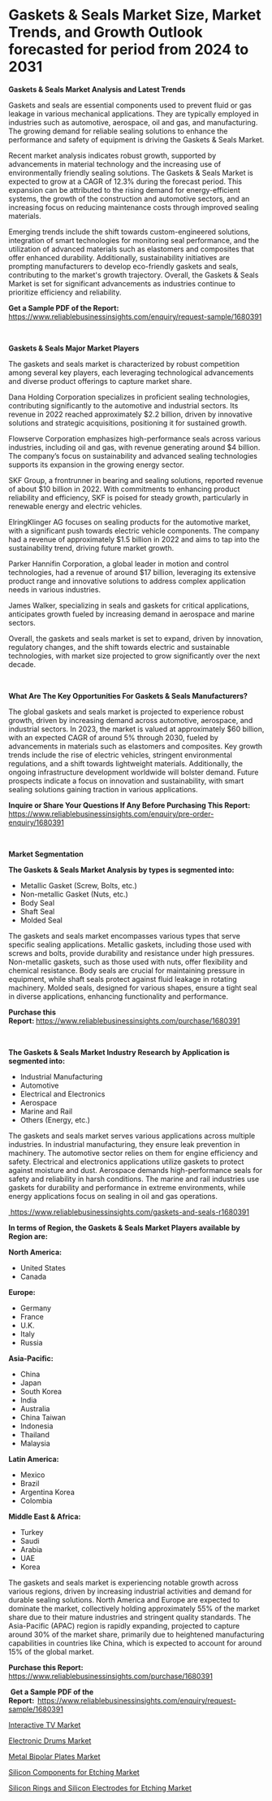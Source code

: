 <p><h1>Gaskets & Seals Market Size, Market Trends, and Growth Outlook forecasted for period from 2024 to 2031</h1></p><p><strong>Gaskets & Seals Market Analysis and Latest Trends</strong></p>
<p><p>Gaskets and seals are essential components used to prevent fluid or gas leakage in various mechanical applications. They are typically employed in industries such as automotive, aerospace, oil and gas, and manufacturing. The growing demand for reliable sealing solutions to enhance the performance and safety of equipment is driving the Gaskets & Seals Market.</p><p>Recent market analysis indicates robust growth, supported by advancements in material technology and the increasing use of environmentally friendly sealing solutions. The Gaskets & Seals Market is expected to grow at a CAGR of 12.3% during the forecast period. This expansion can be attributed to the rising demand for energy-efficient systems, the growth of the construction and automotive sectors, and an increasing focus on reducing maintenance costs through improved sealing materials.</p><p>Emerging trends include the shift towards custom-engineered solutions, integration of smart technologies for monitoring seal performance, and the utilization of advanced materials such as elastomers and composites that offer enhanced durability. Additionally, sustainability initiatives are prompting manufacturers to develop eco-friendly gaskets and seals, contributing to the market's growth trajectory. Overall, the Gaskets & Seals Market is set for significant advancements as industries continue to prioritize efficiency and reliability.</p></p>
<p><strong>Get a Sample PDF of the Report:&nbsp;</strong> <a href="https://www.reliablebusinessinsights.com/enquiry/request-sample/1680391?utm_campaign=75&utm_medium=2&utm_source=Github&utm_content=ia&utm_term=04102024&utm_id=gaskets-seals">https://www.reliablebusinessinsights.com/enquiry/request-sample/1680391</a></p>
<p>&nbsp;</p>
<p><strong>Gaskets & Seals Major Market Players</strong></p>
<p><p>The gaskets and seals market is characterized by robust competition among several key players, each leveraging technological advancements and diverse product offerings to capture market share. </p><p>Dana Holding Corporation specializes in proficient sealing technologies, contributing significantly to the automotive and industrial sectors. Its revenue in 2022 reached approximately $2.2 billion, driven by innovative solutions and strategic acquisitions, positioning it for sustained growth.</p><p>Flowserve Corporation emphasizes high-performance seals across various industries, including oil and gas, with revenue generating around $4 billion. The company’s focus on sustainability and advanced sealing technologies supports its expansion in the growing energy sector.</p><p>SKF Group, a frontrunner in bearing and sealing solutions, reported revenue of about $10 billion in 2022. With commitments to enhancing product reliability and efficiency, SKF is poised for steady growth, particularly in renewable energy and electric vehicles.</p><p>ElringKlinger AG focuses on sealing products for the automotive market, with a significant push towards electric vehicle components. The company had a revenue of approximately $1.5 billion in 2022 and aims to tap into the sustainability trend, driving future market growth.</p><p>Parker Hannifin Corporation, a global leader in motion and control technologies, had a revenue of around $17 billion, leveraging its extensive product range and innovative solutions to address complex application needs in various industries.</p><p>James Walker, specializing in seals and gaskets for critical applications, anticipates growth fueled by increasing demand in aerospace and marine sectors. </p><p>Overall, the gaskets and seals market is set to expand, driven by innovation, regulatory changes, and the shift towards electric and sustainable technologies, with market size projected to grow significantly over the next decade.</p></p>
<p>&nbsp;</p>
<p><strong>What Are The Key Opportunities For Gaskets & Seals Manufacturers?</strong></p>
<p><p>The global gaskets and seals market is projected to experience robust growth, driven by increasing demand across automotive, aerospace, and industrial sectors. In 2023, the market is valued at approximately $60 billion, with an expected CAGR of around 5% through 2030, fueled by advancements in materials such as elastomers and composites. Key growth trends include the rise of electric vehicles, stringent environmental regulations, and a shift towards lightweight materials. Additionally, the ongoing infrastructure development worldwide will bolster demand. Future prospects indicate a focus on innovation and sustainability, with smart sealing solutions gaining traction in various applications.</p></p>
<p><strong>Inquire or Share Your Questions If Any Before Purchasing This Report:</strong> <a href="https://www.reliablebusinessinsights.com/enquiry/pre-order-enquiry/1680391?utm_campaign=75&utm_medium=2&utm_source=Github&utm_content=ia&utm_term=04102024&utm_id=gaskets-seals">https://www.reliablebusinessinsights.com/enquiry/pre-order-enquiry/1680391</a></p>
<p>&nbsp;</p>
<p><strong>Market Segmentation</strong></p>
<p><strong>The Gaskets & Seals Market Analysis by types is segmented into:</strong></p>
<p><ul><li>Metallic Gasket (Screw, Bolts, etc.)</li><li>Non-metallic Gasket (Nuts, etc.)</li><li>Body Seal</li><li>Shaft Seal</li><li>Molded Seal</li></ul></p>
<p><p>The gaskets and seals market encompasses various types that serve specific sealing applications. Metallic gaskets, including those used with screws and bolts, provide durability and resistance under high pressures. Non-metallic gaskets, such as those used with nuts, offer flexibility and chemical resistance. Body seals are crucial for maintaining pressure in equipment, while shaft seals protect against fluid leakage in rotating machinery. Molded seals, designed for various shapes, ensure a tight seal in diverse applications, enhancing functionality and performance.</p></p>
<p><strong>Purchase this Report:&nbsp;</strong><a href="https://www.reliablebusinessinsights.com/purchase/1680391?utm_campaign=75&utm_medium=2&utm_source=Github&utm_content=ia&utm_term=04102024&utm_id=gaskets-seals">https://www.reliablebusinessinsights.com/purchase/1680391</a></p>
<p>&nbsp;</p>
<p><strong>The Gaskets & Seals Market Industry Research by Application is segmented into:</strong></p>
<p><ul><li>Industrial Manufacturing</li><li>Automotive</li><li>Electrical and Electronics</li><li>Aerospace</li><li>Marine and Rail</li><li>Others (Energy, etc.)</li></ul></p>
<p><p>The gaskets and seals market serves various applications across multiple industries. In industrial manufacturing, they ensure leak prevention in machinery. The automotive sector relies on them for engine efficiency and safety. Electrical and electronics applications utilize gaskets to protect against moisture and dust. Aerospace demands high-performance seals for safety and reliability in harsh conditions. The marine and rail industries use gaskets for durability and performance in extreme environments, while energy applications focus on sealing in oil and gas operations.</p></p>
<p><a href="https://www.reliablebusinessinsights.com/gaskets-and-seals-r1680391?utm_campaign=75&utm_medium=2&utm_source=Github&utm_content=ia&utm_term=04102024&utm_id=gaskets-seals">&nbsp;https://www.reliablebusinessinsights.com/gaskets-and-seals-r1680391</a></p>
<p><strong>In terms of Region, the Gaskets & Seals Market Players available by Region are:</strong></p>
<p>
    <p> <strong> North America: </strong>
        <ul>
            <li>United States</li>
            <li>Canada</li>
        </ul>
        </p> 
    <p> <strong> Europe: </strong>
        <ul>
            <li>Germany</li>
            <li>France</li>
            <li>U.K.</li>
            <li>Italy</li>
            <li>Russia</li>
        </ul>
        </p> 
    <p> <strong> Asia-Pacific: </strong>
        <ul>
            <li>China</li>
            <li>Japan</li>
            <li>South Korea</li>
            <li>India</li>
            <li>Australia</li>
            <li>China Taiwan</li>
            <li>Indonesia</li>
            <li>Thailand</li>
            <li>Malaysia</li>
        </ul>
        </p> 
    <p> <strong> Latin America: </strong>
        <ul>
            <li>Mexico</li>
            <li>Brazil</li>
            <li>Argentina Korea</li>
            <li>Colombia</li>
        </ul>
        </p> 
    <p> <strong> Middle East & Africa: </strong>
        <ul>
            <li>Turkey</li>
            <li>Saudi</li>
            <li>Arabia</li>
            <li>UAE</li>
            <li>Korea</li>
        </ul>
    </p>
    </p>
<p><p>The gaskets and seals market is experiencing notable growth across various regions, driven by increasing industrial activities and demand for durable sealing solutions. North America and Europe are expected to dominate the market, collectively holding approximately 55% of the market share due to their mature industries and stringent quality standards. The Asia-Pacific (APAC) region is rapidly expanding, projected to capture around 30% of the market share, primarily due to heightened manufacturing capabilities in countries like China, which is expected to account for around 15% of the global market.</p></p>
<p><strong>Purchase this Report: </strong><a href="https://www.reliablebusinessinsights.com/purchase/1680391?utm_campaign=75&utm_medium=2&utm_source=Github&utm_content=ia&utm_term=04102024&utm_id=gaskets-seals">https://www.reliablebusinessinsights.com/purchase/1680391</a></p>
<p>&nbsp;<strong>Get a Sample PDF of the Report:&nbsp;&nbsp;</strong><a href="https://www.reliablebusinessinsights.com/enquiry/request-sample/1680391?utm_campaign=75&utm_medium=2&utm_source=Github&utm_content=ia&utm_term=04102024&utm_id=gaskets-seals">https://www.reliablebusinessinsights.com/enquiry/request-sample/1680391</a></p>
<p><strong></strong></p>
<p><p><a href="https://www.linkedin.com/pulse/interactive-tv-market-trends-growth-outlook-2024-2031-startagem-qkvkc?utm_campaign=75&utm_medium=2&utm_source=Github&utm_content=ia&utm_term=04102024&utm_id=gaskets-seals">Interactive TV Market</a></p><p><a href="https://www.linkedin.com/pulse/electronic-drums-market-size-share-analysis-growth-trends-ycdnc?utm_campaign=75&utm_medium=2&utm_source=Github&utm_content=ia&utm_term=04102024&utm_id=gaskets-seals">Electronic Drums Market</a></p><p><a href="https://github.com/MonroeBullock54/Market-Research-Report-List-1/blob/main/metal-bipolar-plates-market.md?utm_campaign=75&utm_medium=2&utm_source=Github&utm_content=ia&utm_term=04102024&utm_id=gaskets-seals">Metal Bipolar Plates Market</a></p><p><a href="https://issuu.com/reportprime-2/docs/silicon-components-for-etching-mark_e241935558c08e?utm_campaign=75&utm_medium=2&utm_source=Github&utm_content=ia&utm_term=04102024&utm_id=gaskets-seals">Silicon Components for Etching Market</a></p><p><a href="https://issuu.com/reportprime-2/docs/silicon-rings-and-silicon-electrode_8fba6e9b99b757?utm_campaign=75&utm_medium=2&utm_source=Github&utm_content=ia&utm_term=04102024&utm_id=gaskets-seals">Silicon Rings and Silicon Electrodes for Etching Market</a></p></p>